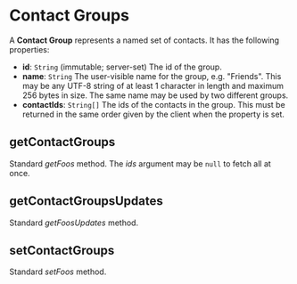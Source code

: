 # Contact Groups

A **Contact Group** represents a named set of contacts. It has the following properties:

- **id**: `String` (immutable; server-set)
  The id of the group.
- **name**: `String`
  The user-visible name for the group, e.g. "Friends". This may be any UTF-8 string of at least 1 character in length and maximum 256 bytes in size. The same name may be used by two different groups.
- **contactIds**: `String[]`
  The ids of the contacts in the group. This must be returned in the same order given by the client when the property is set.

## getContactGroups

Standard *getFoos* method. The *ids* argument may be `null` to fetch all at once.

## getContactGroupsUpdates

Standard *getFoosUpdates* method.

## setContactGroups

Standard *setFoos* method.

